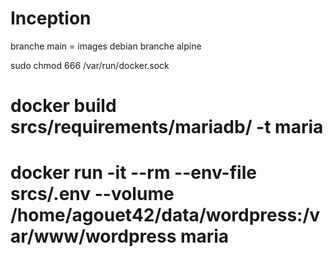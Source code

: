 # Inception
branche main = images debian
branche alpine

sudo chmod 666 /var/run/docker.sock

# docker build  srcs/requirements/mariadb/ -t maria
# docker run -it --rm --env-file srcs/.env --volume /home/agouet42/data/wordpress:/var/www/wordpress maria